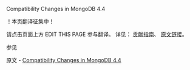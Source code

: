  Compatibility Changes in MongoDB 4.4

 ！本页翻译征集中！

请点击页面上方 EDIT THIS PAGE 参与翻译。
详见：
[贡献指南]( https://github.com/JinMuInfo/MongoDB-Manual-zh/blob/master/CONTRIBUTING.md )、
[原文链接](  https://docs.mongodb.com/manual/release-notes/4.4-compatibility/  )。

 参见

原文 - [Compatibility Changes in MongoDB 4.4]( https://docs.mongodb.com/manual/release-notes/4.4-compatibility/ )

